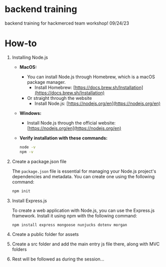 # backend training

backend training for hackmerced team workshop! 09/24/23

# How-to

1. Installing Node.js

   - **MacOS:**

     - You can install Node.js through Homebrew, which is a macOS package manager.
       - Install Homebrew: [https://docs.brew.sh/Installation](https://docs.brew.sh/Installation)
     - Or straight through the website
       - Install Node.js: [https://nodejs.org/en](https://nodejs.org/en)

   - **Windows:**

     - Install Node.js through the official website: [https://nodejs.org/en](https://nodejs.org/en)

   - **Verify installation with these commands:**
     ```bash
     node -v
     npm -v
     ```

2. Create a package.json file

   The `package.json` file is essential for managing your Node.js project's dependencies and metadata. You can create one using the following command:

   ```bash
   npm init

   ```

3. Install Express.js

   To create a web application with Node.js, you can use the Express.js framework. Install it using npm with the following command:

   ```bash
   npm install express mongoose nunjucks dotenv morgan
   ```

4. Create a public folder for assets
5. Create a src folder and add the main entry js file there, along with MVC folders
6. Rest will be followed as during the session...
